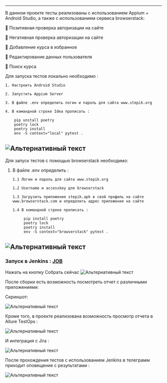 
---

В данном проекте тесты реализованы с использованием Appium + Android Studio, а также с использованием сервиса browserstack:

:radio_button: Позитивная проверка авторизации на сайте

:radio_button: Негативная проверка авторизации на сайте

:radio_button: Добавление курса в избранное

:radio_button: Редактирование данных пользователя

:radio_button: Поиск курса 

Для запуска тестов локально необходимо :

    1. Настроить Android Studio

    2. Запустить Appium Server

    3. В файле .env определить логин и пароль для сайта www.stepik.org

    4. В командной строке Idea прописать :

        pip unstall poetry
        poetry lock
        poetry install
        env -S context="local" pytest .

![Альтернативный текст](https://github.com/andrechizh8/stepik_mobile/blob/main/readme%20files/stepik.gif)
---

Для запуск тестов с помощью browserstack необходимо:

1. В файле .env определить :
 
       1.1 Логин и пароль для сайта www.stepik.org
  
       1.2 Username и accesskey для browserstack
       
       1.3 Загрузить приложение stepik.apk в свой профиль на сайте www.browserstack.com и определить адрес приложения на сайте
       
       1.4 В командной строке прописать : 
       
            pip install poetry
            poetry lock
            poetry install 
            env -S context="browserstack" pytest .
            
![Альтернативный текст](https://github.com/andrechizh8/stepik_mobile/blob/main/readme%20files/stepik6.gif)
---

 ### Запуск в Jenkins : [JOB](https://jenkins.autotests.cloud/job/STEPIK/)
 
 Нажать на кнопку Собрать сейчас
![Альтернативный текст]([https://github.com/andrechizh8/ui_dns/blob/main/readme%20files/dns1.png](https://github.com/andrechizh8/stepik_mobile/blob/main/readme%20files/stepik1.png))

После сборки есть возможность посмотреть отчет с различными приложениями: 

Скриншот:

![Альтернативный текст](https://github.com/andrechizh8/stepik_mobile/blob/main/readme%20files/stepik2.png)


Кроме того, в проекте реализована возможность просмотр отчета в  Allure TestOps : 

![Альтернативный текст](https://github.com/andrechizh8/stepik_mobile/blob/main/readme%20files/stepik3.png)

И интеграция с Jira :

![Альтернативный текст](https://github.com/andrechizh8/stepik_mobile/blob/main/readme%20files/stepik4.png)

После прохождения тестов с использованием Jenkins в телеграмм приходит оповещение с результатами :

![Альтернативный текст](https://github.com/andrechizh8/stepik_mobile/blob/main/readme%20files/stepik7.png)
